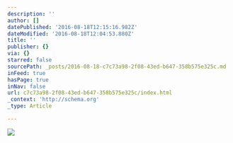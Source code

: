 ```yaml
---
description: ''
author: []
datePublished: '2016-08-18T12:15:16.982Z'
dateModified: '2016-08-18T12:04:53.880Z'
title: ''
publisher: {}
via: {}
starred: false
sourcePath: _posts/2016-08-18-c7c73a98-2f08-43ed-b647-358b575e325c.md
inFeed: true
hasPage: true
inNav: false
url: c7c73a98-2f08-43ed-b647-358b575e325c/index.html
_context: 'http://schema.org'
_type: Article

---
```

![](https://the-grid-user-content.s3-us-west-2.amazonaws.com/60df0d98-4941-4576-9745-801972947294.png)